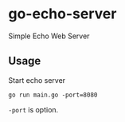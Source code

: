 go-echo-server
==

Simple Echo Web Server

Usage
--
Start echo server
```
go run main.go -port=8080
```

`-port` is option.
